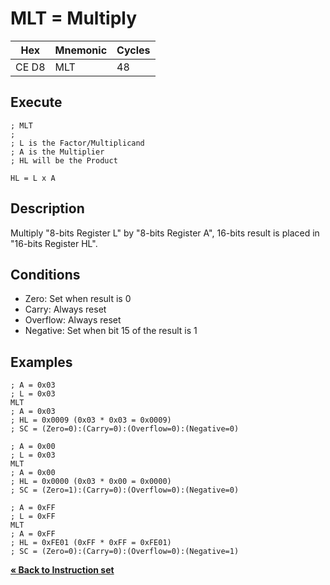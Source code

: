 # MLT = Multiply

| Hex   | Mnemonic | Cycles |
| ----- | -------- | ------ |
| CE D8 | MLT      | 48     |

## Execute

```
; MLT
;
; L is the Factor/Multiplicand
; A is the Multiplier
; HL will be the Product

HL = L x A
```

## Description

Multiply "8-bits Register L" by "8-bits Register A", 16-bits result is
placed in "16-bits Register HL".

## Conditions

* Zero: Set when result is 0
* Carry: Always reset
* Overflow: Always reset
* Negative: Set when bit 15 of the result is 1

## Examples

```
; A = 0x03
; L = 0x03
MLT
; A = 0x03
; HL = 0x0009 (0x03 * 0x03 = 0x0009)
; SC = (Zero=0):(Carry=0):(Overflow=0):(Negative=0)
```

```
; A = 0x00
; L = 0x03
MLT
; A = 0x00
; HL = 0x0000 (0x03 * 0x00 = 0x0000)
; SC = (Zero=1):(Carry=0):(Overflow=0):(Negative=0)
```

```
; A = 0xFF
; L = 0xFF
MLT
; A = 0xFF
; HL = 0xFE01 (0xFF * 0xFF = 0xFE01)
; SC = (Zero=0):(Carry=0):(Overflow=0):(Negative=1)
```

[**« Back to Instruction set**](../S1C88_InstructionSet.md)
